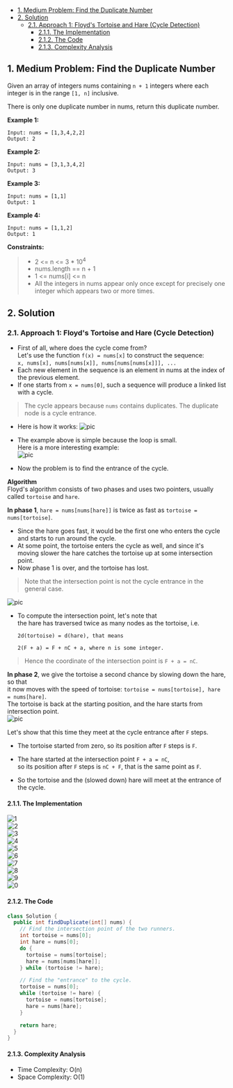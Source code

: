<!-- TOC -->

- [1. Medium Problem: Find the Duplicate Number](#1-medium-problem-find-the-duplicate-number)
- [2. Solution](#2-solution)
  - [2.1. Approach 1: Floyd's Tortoise and Hare (Cycle Detection)](#21-approach-1-floyds-tortoise-and-hare-cycle-detection)
    - [2.1.1. The Implementation](#211-the-implementation)
    - [2.1.2. The Code](#212-the-code)
    - [2.1.3. Complexity Analysis](#213-complexity-analysis)

<!-- /TOC -->

## 1. Medium Problem: Find the Duplicate Number
Given an array of integers nums containing `n + 1` integers where each integer is in the range `[1, n]` inclusive.

There is only one duplicate number in nums, return this duplicate number.

**Example 1:**
```
Input: nums = [1,3,4,2,2]
Output: 2
```

**Example 2:**
```
Input: nums = [3,1,3,4,2]
Output: 3
```

**Example 3:**
```
Input: nums = [1,1]
Output: 1
```

**Example 4:**
```
Input: nums = [1,1,2]
Output: 1
```

**Constraints:**

>- 2 <= n <= 3 * 10<sup>4</sup>  
>- nums.length == n + 1  
>- 1 <= nums[i] <= n  
>- All the integers in nums appear only once except for precisely one integer which appears two or more times.

## 2. Solution

### 2.1. Approach 1: Floyd's Tortoise and Hare (Cycle Detection)
- First of all, where does the cycle come from?  
  Let's use the function `f(x) = nums[x]` to construct the sequence:  
  `x, nums[x], nums[nums[x]], nums[nums[nums[x]]], ...`
- Each new element in the sequence is an element in nums at the index of the previous element.
- If one starts from `x = nums[0]`, such a sequence will produce a linked list with a cycle.

> The cycle appears because `nums` contains duplicates. The duplicate node is a cycle entrance.

- Here is how it works:
  ![pic](../99.images/2020-11-26-10-52-28.png)

- The example above is simple because the loop is small.  
  Here is a more interesting example:  
  ![pic](../99.images/2020-11-26-10-53-17.png)

- Now the problem is to find the entrance of the cycle. 
  
**Algorithm**  
Floyd's algorithm consists of two phases and uses two pointers,  usually called `tortoise` and `hare`.  

**In phase 1**, `hare = nums[nums[hare]]` is twice as fast as `tortoise = nums[tortoise]`.  
- Since the hare goes fast, it would be the first one who enters the cycle and starts to run around the cycle.  
- At some point, the tortoise enters the cycle as well, and since it's moving slower the hare catches the tortoise up at some intersection point.  
- Now phase 1 is over, and the tortoise has lost. 

> Note that the intersection point is not the cycle entrance in the general case.  

![pic](../99.images/2020-11-26-11-05-23.png)  

- To compute the intersection point, let's note that  
  the hare has traversed twice as many nodes as the tortoise, i.e.  
  ```
  2d(tortoise) = d(hare), that means 

  2(F + a) = F + nC + a, where n is some integer.
  ```

> Hence the coordinate of the intersection point is `F + a = nC`.  

**In phase 2**, we give the tortoise a second chance by slowing down the hare, so that  
it now moves with the speed of tortoise: `tortoise = nums[tortoise], hare = nums[hare]`.  
The tortoise is back at the starting position, and the hare starts from intersection point.  
![pic](../99.images/2020-11-26-13-35-30.png)  

Let's show that this time they meet at the cycle entrance after `F` steps.  
- The tortoise started from zero, so its position after `F` steps is `F`.

- The hare started at the intersection point `F + a = nC`,  
  so its position after `F` steps is `nC + F`, that is the same point as `F`.

- So the tortoise and the (slowed down) hare will meet at the entrance of the cycle.

#### 2.1.1. The Implementation
![1](../99.images/2020-11-26-13-53-52.png)  
![2](../99.images/2020-11-26-13-54-36.png)  
![3](../99.images/2020-11-26-13-55-03.png)  
![4](../99.images/2020-11-26-13-55-42.png)  
![5](../99.images/2020-11-26-13-56-13.png)  
![6](../99.images/2020-11-26-13-56-41.png)  
![7](../99.images/2020-11-26-13-57-05.png)  
![8](../99.images/2020-11-26-13-57-38.png)  
![9](../99.images/2020-11-26-13-58-10.png)  
![0](../99.images/2020-11-26-13-58-45.png)

#### 2.1.2. The Code
```java
class Solution {
  public int findDuplicate(int[] nums) {
    // Find the intersection point of the two runners.
    int tortoise = nums[0];
    int hare = nums[0];
    do {
      tortoise = nums[tortoise];
      hare = nums[nums[hare]];
    } while (tortoise != hare);

    // Find the "entrance" to the cycle.
    tortoise = nums[0];
    while (tortoise != hare) {
      tortoise = nums[tortoise];
      hare = nums[hare];
    }

    return hare;
  }
}
```

#### 2.1.3. Complexity Analysis
- Time Complexity: O(n)
- Space Complexity: O(1)